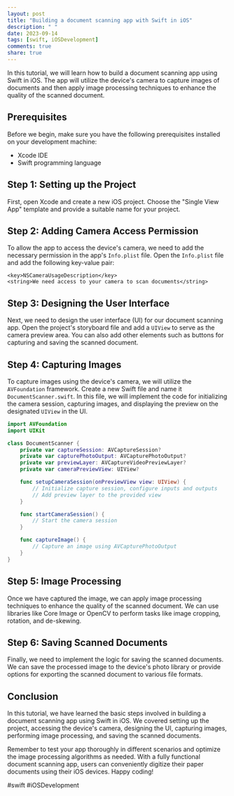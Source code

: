 ```yaml
---
layout: post
title: "Building a document scanning app with Swift in iOS"
description: " "
date: 2023-09-14
tags: [swift, iOSDevelopment]
comments: true
share: true
---
```


In this tutorial, we will learn how to build a document scanning app using Swift in iOS. The app will utilize the device's camera to capture images of documents and then apply image processing techniques to enhance the quality of the scanned document.

## Prerequisites
Before we begin, make sure you have the following prerequisites installed on your development machine:
- Xcode IDE
- Swift programming language

## Step 1: Setting up the Project
First, open Xcode and create a new iOS project. Choose the "Single View App" template and provide a suitable name for your project.

## Step 2: Adding Camera Access Permission
To allow the app to access the device's camera, we need to add the necessary permission in the app's `Info.plist` file. Open the `Info.plist` file and add the following key-value pair:

```
<key>NSCameraUsageDescription</key>
<string>We need access to your camera to scan documents</string>
```

## Step 3: Designing the User Interface
Next, we need to design the user interface (UI) for our document scanning app. Open the project's storyboard file and add a `UIView` to serve as the camera preview area. You can also add other elements such as buttons for capturing and saving the scanned document.

## Step 4: Capturing Images
To capture images using the device's camera, we will utilize the `AVFoundation` framework. Create a new Swift file and name it `DocumentScanner.swift`. In this file, we will implement the code for initializing the camera session, capturing images, and displaying the preview on the designated `UIView` in the UI.

```swift
import AVFoundation
import UIKit

class DocumentScanner {
    private var captureSession: AVCaptureSession?
    private var capturePhotoOutput: AVCapturePhotoOutput?
    private var previewLayer: AVCaptureVideoPreviewLayer?
    private var cameraPreviewView: UIView?

    func setupCameraSession(onPreviewView view: UIView) {
        // Initialize capture session, configure inputs and outputs
        // Add preview layer to the provided view
    }

    func startCameraSession() {
        // Start the camera session
    }

    func captureImage() {
        // Capture an image using AVCapturePhotoOutput
    }
}
```

## Step 5: Image Processing
Once we have captured the image, we can apply image processing techniques to enhance the quality of the scanned document. We can use libraries like Core Image or OpenCV to perform tasks like image cropping, rotation, and de-skewing.

## Step 6: Saving Scanned Documents
Finally, we need to implement the logic for saving the scanned documents. We can save the processed image to the device's photo library or provide options for exporting the scanned document to various file formats.

## Conclusion
In this tutorial, we have learned the basic steps involved in building a document scanning app using Swift in iOS. We covered setting up the project, accessing the device's camera, designing the UI, capturing images, performing image processing, and saving the scanned documents.

Remember to test your app thoroughly in different scenarios and optimize the image processing algorithms as needed. With a fully functional document scanning app, users can conveniently digitize their paper documents using their iOS devices. Happy coding!

#swift #iOSDevelopment